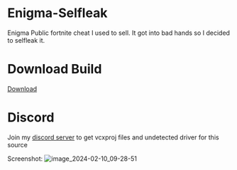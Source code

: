 
# Enigma-Selfleak
Enigma Public fortnite cheat I used to sell. It got into bad hands so I decided to selfleak it.

# Download Build
[Download](https://discord.gg/YzpCypQyNw)

# Discord
Join my [discord server](https://discord.gg/YzpCypQyNw) to get vcxproj files and undetected driver for this source

Screenshot:
![image_2024-02-10_09-28-51](https://github.com/user-attachments/assets/44a595e9-bc4c-4d37-b18c-1cd407282a0f)

